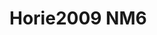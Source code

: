 # Horie2009 NM6
<a name="material" />
<script type="application/ld+json">

  {
    "@context": "https://schema.org/",
    "@type": "ChemicalSubstance",
    "http://purl.org/dc/terms/conformsTo":
      {
        "@type": "CreativeWork",
        "@id": "https://bioschemas.org/profiles/ChemicalSubstance/0.4-RELEASE/"
      },
    "@id": "https://egonw.github.io/nanowiki/nanowiki183.html#material",
    "name": "Horie2009 NM6",
    "sameAs: "http://127.0.0.1/mediawiki/index.php/Special:URIResolver/Horie2009_NM6"
  }
</script>

